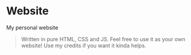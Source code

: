 # Website
My personal website
> Written in pure HTML, CSS and JS. Feel free to use it as your own website! Use my credits if you want it kinda helps.
